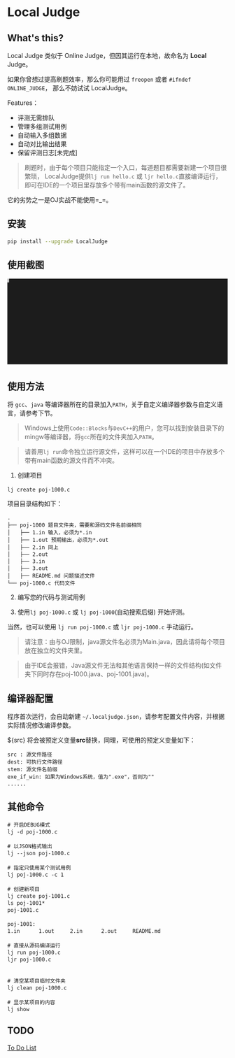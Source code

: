 # Local Judge


## What's this?

Local Judge 类似于 Online Judge，但因其运行在本地，故命名为 **Local** Judge。

如果你曾想过提高刷题效率，那么你可能用过 `freopen` 或者 `#ifndef ONLINE_JUDGE`，
那么不妨试试 LocalJudge。

Features：

- 评测无需排队
- 管理多组测试用例
- 自动输入多组数据
- 自动对比输出结果
- 保留评测日志[未完成]

> 刷题时，由于每个项目只能指定一个入口，每道题目都需要新建一个项目很繁琐，
> LocalJudge提供`lj run hello.c` 或 `ljr hello.c`直接编译运行，
>即可在IDE的一个项目里存放多个带有main函数的源文件了。

它的劣势之一是OJ实战不能使用=_=。

## 安装

```bash
pip install --upgrade LocalJudge
```

## 使用截图

<img src="./screenshots/1.svg">


## 使用方法

将 `gcc`、`java` 等编译器所在的目录加入`PATH`，关于自定义编译器参数与自定义语言，请参考下节。

> Windows上使用`Code::Blocks`与`DevC++`的用户，您可以找到安装目录下的mingw等编译器，将`gcc`所在的文件夹加入`PATH`。

> 请善用`lj run`命令独立运行源文件，这样可以在一个IDE的项目中存放多个带有main函数的源文件而不冲突。

1. 创建项目

`lj create poj-1000.c`

项目目录结构如下：

```
.
├── poj-1000 题目文件夹，需要和源码文件名前缀相同
│   ├── 1.in 输入，必须为*.in
│   ├── 1.out 预期输出，必须为*.out
│   ├── 2.in 同上
│   ├── 2.out
│   ├── 3.in
│   ├── 3.out
│   ├── README.md 问题描述文件
└── poj-1000.c 代码文件
```

2. 编写您的代码与测试用例

3. 使用`lj poj-1000.c` 或 `lj poj-1000`(自动搜索后缀) 开始评测。

当然，也可以使用 `lj run poj-1000.c` 或 `ljr poj-1000.c` 手动运行。


> 请注意：由与OJ限制，java源文件名必须为Main.java，因此请将每个项目放在独立的文件夹里。

> 由于IDE会报错，Java源文件无法和其他语言保持一样的文件结构(如文件夹下同时存在poj-1000.java、poj-1001.java)。

## 编译器配置

程序首次运行，会自动新建 `~/.localjudge.json`，请参考配置文件内容，并根据实际情况修改编译参数。

${src} 将会被预定义变量**src**替换，同理，可使用的预定义变量如下：

```
src : 源文件路径
dest: 可执行文件路径
stem: 源文件名前缀
exe_if_win: 如果为Windows系统，值为".exe"，否则为""
......
```

## 其他命令

```
# 开启DEBUG模式
lj -d poj-1000.c

# 以JSON格式输出
lj --json poj-1000.c

# 指定只使用某个测试用例
lj poj-1000.c -c 1

# 创建新项目
lj create poj-1001.c
ls poj-1001*
poj-1001.c

poj-1001:
1.in      1.out     2.in      2.out     README.md

# 直接从源码编译运行
lj run poj-1000.c
ljr poj-1000.c


# 清空某项目临时文件夹
lj clean poj-1000.c

# 显示某项目的内容
lj show 

```

## TODO

[To Do List](https://github.com/NoCLin/LocalJudge/projects/1)
